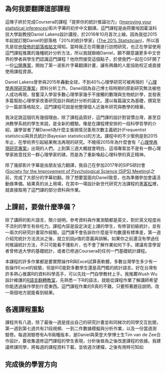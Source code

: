 ## 為何我要翻譯這部課程

這陣子終於完成Coursera的課程「提昇你的統計推論功力」([Improving your statistical inferences][1])影片字幕的初步中文翻譯。這門課程是由荷蘭埃因霍溫科技大學副教授Daniel Lakens設計講授，於2016年10月首次上線。因為我從2015年起就訂閱Daniel的部落格「20%的統計學家」([The 20% Statistician][2])，所以首先是從[他發佈的部落格貼文][3]得知。當時我正在荷蘭進行訪問研究，也正在學習使用這門課程推廣的幾種統計分析方法，所以我就聯絡Daniel，願不願意讓更多中文世界的學者與學生們認識這門課程？他欣然接受這個點子，於使我們一起在OSF開了一份[公開專案][4]，開始了第一波影片字幕翻譯計畫，讓有興趣的人能協助校正或直接使用課程資源。

Daniel Lakens曾參與2015年轟動全球，不到40%心理學研究可被再現的「[心理學再現研究專案][5]」資料分析工作。Daneil因為自己博士班時期的原創研究無法被他人成功再現，發奮深入學習多數心理學家幾乎不接觸的數理與生物統計學，並發表多篇幫助心理學家改善研究設計與統計分析的論文。還以每篇論文為基礎，撰寫至少一篇部落格貼文，這門課程可說是他整理個人近幾年研究與教學的精華。

我決定跳這個坑有幾個理由，除了課程品質好，這門課的設計對習慣台灣，甚至亞洲教學系統的學生來說，是全新的體驗。像是在課程裡安排的一段科學哲學的介紹，讓學習者了解Daneil為什麼主張視情況善用次數主義統計(Frequentist  statistics)與貝氏統計(Bayesian statistics)的方法。課程中的不少案例是到2015年止，在學術界引起結果無法再現的研究。不曉得2015年為什麼會有「[心理學再現研究專案][5]」出現的人們，上到第三週大概就會明白，這項專案並不是有一群心理學家故意找另一群心理學家的碴，而是為了重新喚起心理科學的真正精神。

除了幾部影片字幕是由朋友協力翻譯，我自己在參加2017年的SIPS研討會([Society for the Improvement of Psychological Science (SIPS) Meeting][6])之前，完成了大部分的字幕初翻。除了想要當面向Daneil致意，也為準備參加會議活動做準備。結果真的派上用場，在其中一場設計新世代研究方法課程的[黑客松][7]裡，就直接取用了這門課的部分資料與作業。

## 上課前，要做什麼準備？
 
除了講師的影片語言，簡介說明，參考資料與作業測驗都是英文，對於英文程度尚不流利的學生有些吃力。課程內容是設定決定上課的學生，有修習初級統計，並有一兩次的研究計畫寫作經驗。這門課不會告訴你什麼是平均數還有標準差，第一週介紹完統計方法流派之後，就立刻談*p*值的意義與誤解。如果你之前還沒有學過任何推論統計方法，不只可能看不懂影片，也不會了解作業如何下手。建議有意學習者曾修過大學的基礎統計，或者已修過Coursera的任何一門基礎統計課程。

本課程的許多作業都是要實際操作R與Excel試算表軟體，多數台灣學生多少有一些操作Excel的經驗，但是R可能對多數學生還是高門檻的統計語言。好在台灣有許多熱心推廣R的資料科學高手，可以先找一門自學教材上手。我推薦Wush Wu設計維護的[R語言翻轉教室][8]，先熟悉一下R的語法，就能從課程作業了解講師希望你能透過操作學到什麼東西。這門課程作業的R真的不難，只要照著題目說明，改一兩個地方就能看到結果。
 
## 各週課程重點

課程共有八週，除了最後一週是提出自己的研究計畫並和同梯次的同學交互批閱，第一週到第七週共有21段視頻、一到二件數據模擬與分析作業，以及一份當週測驗卷。每週測驗卷有A/B兩種版本，是Daniel與萊登大學博士生Tim van de Zee合作設計，要收集選修這門課程的學生表現，分析後做為之後改進課程的依據。我建議修課同學，將每週的課程資料下載，並依週次建檔，之後有用時可知如

## 完成後的學習方向


[1]: https://www.coursera.org/learn/statistical-inferences/home/welcome

[2]: http://daniellakens.blogspot.tw/

[3]: http://daniellakens.blogspot.tw/2016/10/improving-your-statistical-inferences.html

[4]: https://osf.io/7b6k4/

[5]: http://science.sciencemag.org/content/349/6251/aac4716.full?ijkey=1xgFoCnpLswpk&keytype=ref&siteid=sci

[6]: http://improvingpsych.org/

[7]: https://osf.io/zbwr4/

[8]: http://datascienceandr.org/
